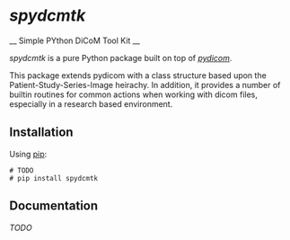 # *spydcmtk*

__ Simple PYthon DiCoM Tool Kit __

*spydcmtk* is a pure Python package built on top of [*pydicom*](https://github.com/pydicom/pydicom).

This package extends pydicom with a class structure based upon the Patient-Study-Series-Image heirachy. In addition, it provides a number of builtin routines for common actions when working with dicom files, especially in a research based environment. 

## Installation

Using [pip](https://pip.pypa.io/en/stable/):
```
# TODO
# pip install spydcmtk
```

## Documentation

*TODO*

